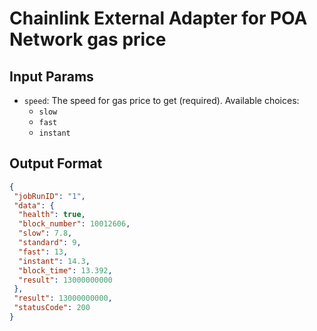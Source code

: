 # Chainlink External Adapter for POA Network gas price

## Input Params

- `speed`: The speed for gas price to get (required). Available choices:
    - `slow`
    - `fast`
    - `instant`

## Output Format

```json
{
 "jobRunID": "1",
 "data": {
  "health": true,
  "block_number": 10012606,
  "slow": 7.8,
  "standard": 9,
  "fast": 13,
  "instant": 14.3,
  "block_time": 13.392,
  "result": 13000000000
 },
 "result": 13000000000,
 "statusCode": 200
}
```
